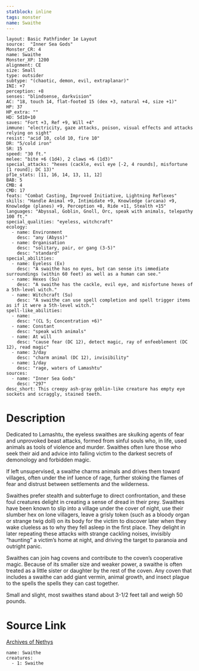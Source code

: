 ```yaml
---
statblock: inline
tags: monster
name: Swaithe
---
```

```statblock
layout: Basic Pathfinder 1e Layout
source:  "Inner Sea Gods"
Monster_CR: 4
name: Swaithe
Monster_XP: 1200
alignment: CE
size: Small
type: outsider
subtype: "(chaotic, demon, evil, extraplanar)"
INI: +7
perception: +8
senses: "blindsense, darkvision"
AC: "18, touch 14, flat-footed 15 (dex +3, natural +4, size +1)"
HP: 37
HP_extra: ""
HD: 5d10+10
saves: "Fort +3, Ref +9, Will +4"
immune: "electricity, gaze attacks, poison, visual effects and attacks relying on sight"
resist: "acid 10, cold 10, fire 10"
DR: "5/cold iron"
SR: 15
speed: "30 ft."
melee: "bite +6 (1d4), 2 claws +6 (1d3)"
special_attacks: "hexes (cackle, evil eye [-2, 4 rounds], misfortune [1 round]; DC 13)"
pf1e_stats: [11, 16, 14, 13, 11, 12]
BAB: 5
CMB: 4
CMD: 17
feats: "Combat Casting, Improved Initiative, Lightning Reflexes"
skills: "Handle Animal +9, Intimidate +9, Knowledge (arcana) +9, Knowledge (planes) +9, Perception +8, Ride +11, Stealth +15"
languages: "Abyssal, Goblin, Gnoll, Orc, speak with animals, telepathy 100 ft."
special_qualities: "eyeless, witchcraft"
ecology:
  - name: Environment
    desc: "any (Abyss)"
  - name: Organisation
    desc: "solitary, pair, or gang (3-5)"
    desc: "standard"
special_abilities:
  - name: Eyeless (Ex)
    desc: "A swaithe has no eyes, but can sense its immediate surroundings (within 60 feet) as well as a human can see."
  - name: Hexes (Su)
    desc: "A swaithe has the cackle, evil eye, and misfortune hexes of a 5th-level witch."
  - name: Witchcraft (Su)
    desc: "A swaithe can use spell completion and spell trigger items as if it were a 5th-level witch."
spell-like_abilities:
  - name:
    desc: "(CL 5; Concentration +6)"
  - name: Constant
    desc: "speak with animals"
  - name: At will
    desc: "cause fear (DC 12), detect magic, ray of enfeeblement (DC 12), read magic"
  - name: 3/day
    desc: "charm animal (DC 12), invisibility"
  - name: 1/day
    desc: "rage, waters of Lamashtu"
sources:
  - name: "Inner Sea Gods"
    desc: "297"
desc_short: This creepy ash-gray goblin-like creature has empty eye sockets and scraggly, stained teeth.
```
# Description
Dedicated to Lamashtu, the eyeless swaithes are skulking agents of fear and unprovoked beast attacks, formed from sinful souls who, in life, used animals as tools of violence and murder. Swaithes often lure those who seek their aid and advice into falling victim to the darkest secrets of demonology and forbidden magic.

If left unsupervised, a swaithe charms animals and drives them toward villages, often under the inf luence of rage, further stoking the flames of fear and distrust between settlements and the wilderness.

Swaithes prefer stealth and subterfuge to direct confrontation, and these foul creatures delight in creating a sense of dread in their prey. Swaithes have been known to slip into a village under the cover of night, use their slumber hex on lone villagers, leave a grisly token (such as a bloody organ or strange twig doll) on its body for the victim to discover later when they wake clueless as to why they fell asleep in the first place. They delight in later repeating these attacks with strange cackling noises, invisibly “haunting” a victim’s home at night, and driving the target to paranoia and outright panic.

Swaithes can join hag covens and contribute to the coven’s cooperative magic. Because of its smaller size and weaker power, a swaithe is often treated as a little sister or daughter by the rest of the coven. Any coven that includes a swaithe can add giant vermin, animal growth, and insect plague to the spells the spells they can cast together.

Small and slight, most swaithes stand about 3-1/2 feet tall and weigh 50 pounds.
# Source Link
[Archives of Nethys](https://aonprd.com/MonsterDisplay.aspx?ItemName=Swaithe)
```encounter-table
name: Swaithe
creatures:
  - 1: Swaithe
```
